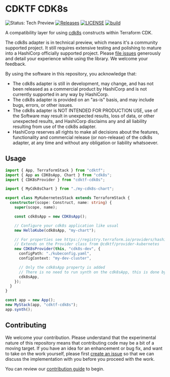 # CDKTF CDK8s

![Status: Tech Preview](https://img.shields.io/badge/status-experimental-EAAA32) [![Releases](https://img.shields.io/github/release/cdktf/cdktf-cdk8s.svg)](https://github.com/hashicorp/terraform-provider-ad/releases)
[![LICENSE](https://img.shields.io/github/license/cdktf/cdktf-cdk8s.svg)](https://github.com/cdktf/cdktf-cdk8s/blob/main/LICENSE)
[![build](https://github.com/cdktf/cdktf-cdk8s/actions/workflows/build.yml/badge.svg)](https://github.com/cdktf/cdktf-cdk8s/actions/workflows/build.yml)

A compatibility layer for using [cdk8s](https://cdk8s.io/) constructs within Terraform CDK.

The cdk8s adapter is in technical preview, which means it's a community supported project. It still requires extensive testing and polishing to mature into a HashiCorp officially supported project. Please [file issues](https://github.com/cdktf/cdktf-cdk8s/issues/new/choose) generously and detail your experience while using the library. We welcome your feedback.

By using the software in this repository, you acknowledge that: 
* The cdk8s adapter is still in development, may change, and has not been released as a commercial product by HashiCorp and is not currently supported in any way by HashiCorp.
* The cdk8s adapter is provided on an "as-is" basis, and may include bugs, errors, or other issues.
* The cdk8s adapter is NOT INTENDED FOR PRODUCTION USE, use of the Software may result in unexpected results, loss of data, or other unexpected results, and HashiCorp disclaims any and all liability resulting from use of the cdk8s adapter.
* HashiCorp reserves all rights to make all decisions about the features, functionality and commercial release (or non-release) of the cdk8s adapter, at any time and without any obligation or liability whatsoever.

## Usage

```ts
import { App, TerraformStack } from "cdktf";
import { App as CDK8sApp, Chart } from "cdk8s";
import { CDK8sProvider } from "cdktf-cdk8s";

import { MyCdk8sChart } from "./my-cdk8s-chart";

export class MyKubernetesStack extends TerraformStack {
  constructor(scope: Construct, name: string) {
    super(scope, name);

    const cdk8sApp = new CDK8sApp();

    // Configure your cdk8s application like usual
    new HelloKube(cdk8sApp, "my-chart");

    // For properties see https://registry.terraform.io/providers/hashicorp/kubernetes/latest/docs
    // Extends on the Provider class from @cdktf/provider-kubernetes
    new CDK8sProvider(this, "cdk8s-dev", {
      configPath: "./kubeconfig.yaml",
      configContext: "my-dev-cluster",

      // Only the cdk8sApp property is added
      // There is no need to run synth on the cdk8sApp, this is done by the provider
      cdk8sApp,
    });
  }
}

const app = new App();
new MyStack(app, "cdktf-cdk8s");
app.synth();
```

## Contributing

We welcome your contribution. Please understand that the experimental nature of this repository means that contributing code may be a bit of a moving target. If you have an idea for an enhancement or bug fix, and want to take on the work yourself, please first [create an issue](https://github.com/cdktf/cdktf-cdk8s/issues/new/choose) so that we can discuss the implementation with you before you proceed with the work.

You can review our [contribution guide](https://github.com/cdktf/.github/blob/main/CONTRIBUTING.md) to begin.

